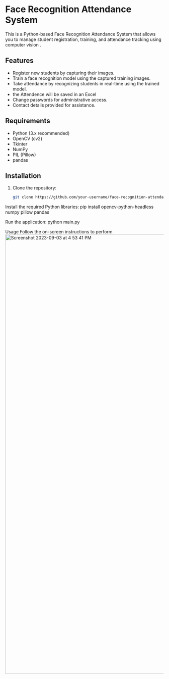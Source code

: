 # Face Recognition Attendance System

This is a Python-based Face Recognition Attendance System that allows you to manage student registration, training, and attendance tracking using computer vision .

## Features

- Register new students by capturing their images.
- Train a face recognition model using the captured training images.
- Take attendance by recognizing students in real-time using the trained model.
- the Attendence will be saved in an Excel
- Change passwords for administrative access.
- Contact details provided for assistance.

## Requirements

- Python (3.x recommended)
- OpenCV (cv2)
- Tkinter
- NumPy
- PIL (Pillow)
- pandas

## Installation

1. Clone the repository:

   ```bash
   git clone https://github.com/your-username/face-recognition-attendance.git

Install the required Python libraries:
 pip install opencv-python-headless numpy pillow pandas

Run the application:
 python main.py

Usage
Follow the on-screen instructions to perform<img width="1392" alt="Screenshot 2023-09-03 at 4 53 41 PM" src="https://github.com/Vinil-0603/Face--Attendence/assets/98514728/bcfaff68-d475-4b04-9e7b-bb8f694c8b9e">


